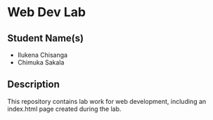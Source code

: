 # Web Dev Lab  
## Student Name(s)  
- Ilukena Chisanga  
- Chimuka Sakala  

## Description  
This repository contains lab work for web development, including an index.html page created during the lab.
